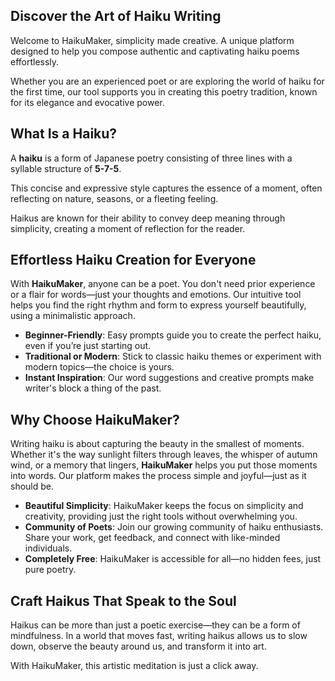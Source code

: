 ## **Discover the Art of Haiku Writing**

Welcome to HaikuMaker, simplicity made creative. A unique platform designed to help you compose authentic and captivating haiku poems effortlessly.

Whether you are an experienced poet or are exploring the world of haiku for the first time, our tool supports you in creating this poetry tradition, known for its elegance and evocative power.

## **What Is a Haiku?**

A **haiku** is a form of Japanese poetry consisting of three lines with a syllable structure of **5-7-5**. 

This concise and expressive style captures the essence of a moment, often reflecting on nature, seasons, or a fleeting feeling. 

Haikus are known for their ability to convey deep meaning through simplicity, creating a moment of reflection for the reader.

## **Effortless Haiku Creation for Everyone**

With **HaikuMaker**, anyone can be a poet. You don't need prior experience or a flair for words—just your thoughts and emotions. Our intuitive tool helps you find the right rhythm and form to express yourself beautifully, using a minimalistic approach.

- **Beginner-Friendly**: Easy prompts guide you to create the perfect haiku, even if you’re just starting out.
- **Traditional or Modern**: Stick to classic haiku themes or experiment with modern topics—the choice is yours.
- **Instant Inspiration**: Our word suggestions and creative prompts make writer's block a thing of the past.

## **Why Choose HaikuMaker?**

Writing haiku is about capturing the beauty in the smallest of moments. Whether it's the way sunlight filters through leaves, the whisper of autumn wind, or a memory that lingers, **HaikuMaker** helps you put those moments into words. Our platform makes the process simple and joyful—just as it should be.

- **Beautiful Simplicity**: HaikuMaker keeps the focus on simplicity and creativity, providing just the right tools without overwhelming you.
- **Community of Poets**: Join our growing community of haiku enthusiasts. Share your work, get feedback, and connect with like-minded individuals.
- **Completely Free**: HaikuMaker is accessible for all—no hidden fees, just pure poetry.

## **Craft Haikus That Speak to the Soul**

Haikus can be more than just a poetic exercise—they can be a form of mindfulness. In a world that moves fast, writing haikus allows us to slow down, observe the beauty around us, and transform it into art. 

With HaikuMaker, this artistic meditation is just a click away.

